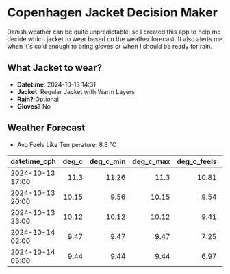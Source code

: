 
# Copenhagen Jacket Decision Maker

Danish weather can be quite unpredictable, so I created this app to help me decide which jacket to wear based on the weather forecast. 
It also alerts me when it's cold enough to bring gloves or when I should be ready for rain.

## What Jacket to wear?

- **Datetime**: 2024-10-13 14:31
- **Jacket**: Regular Jacket with Warm Layers
- **Rain?** Optional
- **Gloves?** No

## Weather Forecast
- Avg Feels Like Temperature: 8.8 °C

| datetime_cph     |   deg_c |   deg_c_min |   deg_c_max |   deg_c_feels | weather   | wind   | rain   |
|:-----------------|--------:|------------:|------------:|--------------:|:----------|:-------|:-------|
| 2024-10-13 17:00 |   11.3  |       11.26 |       11.3  |         10.81 | Rain      | Low    | Low    |
| 2024-10-13 20:00 |   10.15 |        9.56 |       10.15 |          9.54 | Clouds    | Low    | None   |
| 2024-10-13 23:00 |   10.12 |       10.12 |       10.12 |          9.41 | Clouds    | Low    | None   |
| 2024-10-14 02:00 |    9.47 |        9.47 |        9.47 |          7.25 | Clouds    | Low    | None   |
| 2024-10-14 05:00 |    9.44 |        9.44 |        9.44 |          6.97 | Clouds    | Low    | None   |
        